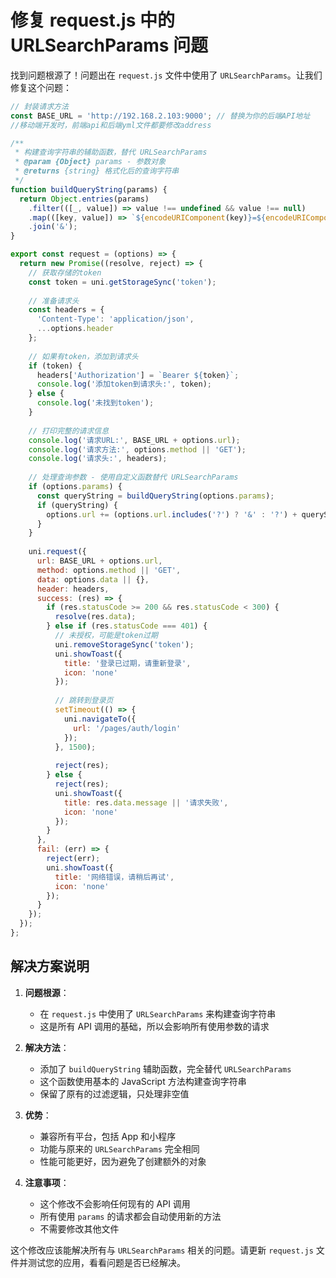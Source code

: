 

# 修复 request.js 中的 URLSearchParams 问题

找到问题根源了！问题出在 `request.js` 文件中使用了 `URLSearchParams`。让我们修复这个问题：

```javascript:MyAi/api/request.js
// 封装请求方法
const BASE_URL = 'http://192.168.2.103:9000'; // 替换为你的后端API地址
//移动端开发时，前端api和后端yml文件都要修改address

/**
 * 构建查询字符串的辅助函数，替代 URLSearchParams
 * @param {Object} params - 参数对象
 * @returns {string} 格式化后的查询字符串
 */
function buildQueryString(params) {
  return Object.entries(params)
    .filter(([_, value]) => value !== undefined && value !== null)
    .map(([key, value]) => `${encodeURIComponent(key)}=${encodeURIComponent(value)}`)
    .join('&');
}

export const request = (options) => {
  return new Promise((resolve, reject) => {
    // 获取存储的token
    const token = uni.getStorageSync('token');
    
    // 准备请求头
    const headers = {
      'Content-Type': 'application/json',
      ...options.header
    };
    
    // 如果有token，添加到请求头
    if (token) {
      headers['Authorization'] = `Bearer ${token}`;
      console.log('添加token到请求头:', token);
    } else {
      console.log('未找到token');
    }
    
    // 打印完整的请求信息
    console.log('请求URL:', BASE_URL + options.url);
    console.log('请求方法:', options.method || 'GET');
    console.log('请求头:', headers);
    
    // 处理查询参数 - 使用自定义函数替代 URLSearchParams
    if (options.params) {
      const queryString = buildQueryString(options.params);
      if (queryString) {
        options.url += (options.url.includes('?') ? '&' : '?') + queryString;
      }
    }
    
    uni.request({
      url: BASE_URL + options.url,
      method: options.method || 'GET',
      data: options.data || {},
      header: headers,
      success: (res) => {
        if (res.statusCode >= 200 && res.statusCode < 300) {
          resolve(res.data);
        } else if (res.statusCode === 401) {
          // 未授权，可能是token过期
          uni.removeStorageSync('token');
          uni.showToast({
            title: '登录已过期，请重新登录',
            icon: 'none'
          });
          
          // 跳转到登录页
          setTimeout(() => {
            uni.navigateTo({
              url: '/pages/auth/login'
            });
          }, 1500);
          
          reject(res);
        } else {
          reject(res);
          uni.showToast({
            title: res.data.message || '请求失败',
            icon: 'none'
          });
        }
      },
      fail: (err) => {
        reject(err);
        uni.showToast({
          title: '网络错误，请稍后再试',
          icon: 'none'
        });
      }
    });
  });
};
```

## 解决方案说明

1. **问题根源**：
   - 在 `request.js` 中使用了 `URLSearchParams` 来构建查询字符串
   - 这是所有 API 调用的基础，所以会影响所有使用参数的请求

2. **解决方法**：
   - 添加了 `buildQueryString` 辅助函数，完全替代 `URLSearchParams`
   - 这个函数使用基本的 JavaScript 方法构建查询字符串
   - 保留了原有的过滤逻辑，只处理非空值

3. **优势**：
   - 兼容所有平台，包括 App 和小程序
   - 功能与原来的 `URLSearchParams` 完全相同
   - 性能可能更好，因为避免了创建额外的对象

4. **注意事项**：
   - 这个修改不会影响任何现有的 API 调用
   - 所有使用 `params` 的请求都会自动使用新的方法
   - 不需要修改其他文件

这个修改应该能解决所有与 `URLSearchParams` 相关的问题。请更新 `request.js` 文件并测试您的应用，看看问题是否已经解决。
